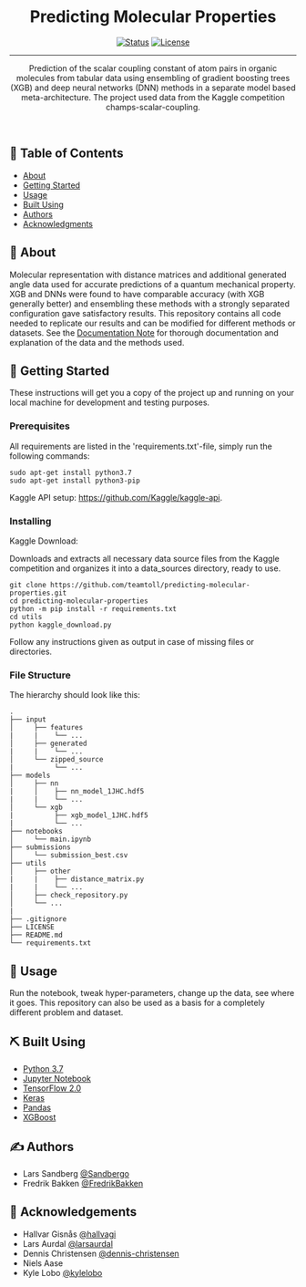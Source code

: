 <h1 align="center">Predicting Molecular Properties</h1>

<div align="center">

  [![Status](https://img.shields.io/badge/status-active-success.svg)]() 
  [![License](https://img.shields.io/badge/license-MIT-blue.svg)](/LICENSE)

</div>

---

<p align="center">
Prediction of the scalar coupling constant of atom pairs in organic molecules from tabular data using ensembling of gradient boosting trees (XGB) and deep neural networks (DNN) methods in a separate model based meta-architecture. The project used data from the Kaggle competition champs-scalar-coupling.
</p>
<br> 

## 📝 Table of Contents
- [About](#about)
- [Getting Started](#getting_started)
- [Usage](#usage)
- [Built Using](#built_using)
- [Authors](#authors)
- [Acknowledgments](#acknowledgement)

## 🧐 About <a name = "about"></a>
Molecular representation with distance matrices and additional generated angle data used for accurate predictions of a quantum mechanical property. XGB and DNNs were found to have comparable accuracy (with XGB generally better) and ensembling these methods with a strongly separated configuration gave satisfactory results. This repository contains all code needed to replicate our results and can be modified for different methods or datasets.  See the [Documentation Note](/documentation.pdf) for thorough documentation and explanation of the data and the methods used.

## 🏁 Getting Started <a name = "getting_started"></a>
These instructions will get you a copy of the project up and running on your local machine for development and testing purposes. 


### Prerequisites
All requirements are listed in the 'requirements.txt'-file, simply run the following commands:

```
sudo apt-get install python3.7
sudo apt-get install python3-pip
```

Kaggle API setup: https://github.com/Kaggle/kaggle-api.

### Installing

Kaggle Download:

Downloads and extracts all necessary data source files from the Kaggle competition and organizes it into a data_sources directory, ready to use.

```
git clone https://github.com/teamtoll/predicting-molecular-properties.git
cd predicting-molecular-properties
python -m pip install -r requirements.txt
cd utils
python kaggle_download.py
```
Follow any instructions given as output in case of missing files or directories. 

### File Structure

The hierarchy should look like this:

    .
    ├── input                         
    │     ├── features
    |     |    └── ...
    │     ├── generated
    |     |    └── ...
    │     └── zipped_source
    |          └── ...
    ├── models                         
    │     ├── nn
    |     │    ├── nn_model_1JHC.hdf5
    |     |    └── ...
    │     └── xgb
    |          ├── xgb_model_1JHC.hdf5
    |          └── ...
    ├── notebooks                              
    │     └── main.ipynb
    ├── submissions                         
    │     └── submission_best.csv
    ├── utils                         
    │     ├── other        
    |     |    ├── distance_matrix.py
    |     |    └── ...
    │     ├── check_repository.py
    │     └── ...
    |
    ├── .gitignore
    ├── LICENSE
    ├── README.md
    └── requirements.txt


## 🎈 Usage <a name="usage"></a>
Run the notebook, tweak hyper-parameters, change up the data, see where it goes.
This repository can also be used as a basis for a completely different problem and dataset. 

## ⛏️ Built Using <a name = "built_using"></a>
- [Python 3.7](https://www.python.org/) 
- [Jupyter Notebook](https://jupyter.org/)
- [TensorFlow 2.0](https://www.tensorflow.org/) 
- [Keras](https://keras.io/)
- [Pandas](https://keras.io/)
- [XGBoost](https://xgboost.readthedocs.io/en/latest/)

## ✍️ Authors <a name = "authors"></a>
- Lars Sandberg [@Sandbergo](https://github.com/Sandbergo)
- Fredrik Bakken [@FredrikBakken](https://github.com/FredrikBakken) 

## 🎉 Acknowledgements <a name = "acknowledgement"></a>
- Hallvar Gisnås [@hallvagi](https://github.com/hallvagi)
- Lars Aurdal [@larsaurdal](https://github.com/larsaurdal)
- Dennis Christensen [@dennis-christensen](https://github.com/dennis-christensen)
- Niels Aase
- Kyle Lobo [@kylelobo](https://github.com/kylelobo)

